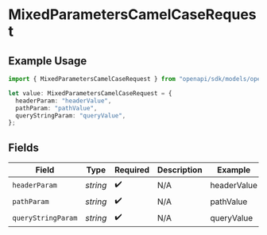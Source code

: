 # MixedParametersCamelCaseRequest

## Example Usage

```typescript
import { MixedParametersCamelCaseRequest } from "openapi/sdk/models/operations";

let value: MixedParametersCamelCaseRequest = {
  headerParam: "headerValue",
  pathParam: "pathValue",
  queryStringParam: "queryValue",
};
```

## Fields

| Field              | Type               | Required           | Description        | Example            |
| ------------------ | ------------------ | ------------------ | ------------------ | ------------------ |
| `headerParam`      | *string*           | :heavy_check_mark: | N/A                | headerValue        |
| `pathParam`        | *string*           | :heavy_check_mark: | N/A                | pathValue          |
| `queryStringParam` | *string*           | :heavy_check_mark: | N/A                | queryValue         |